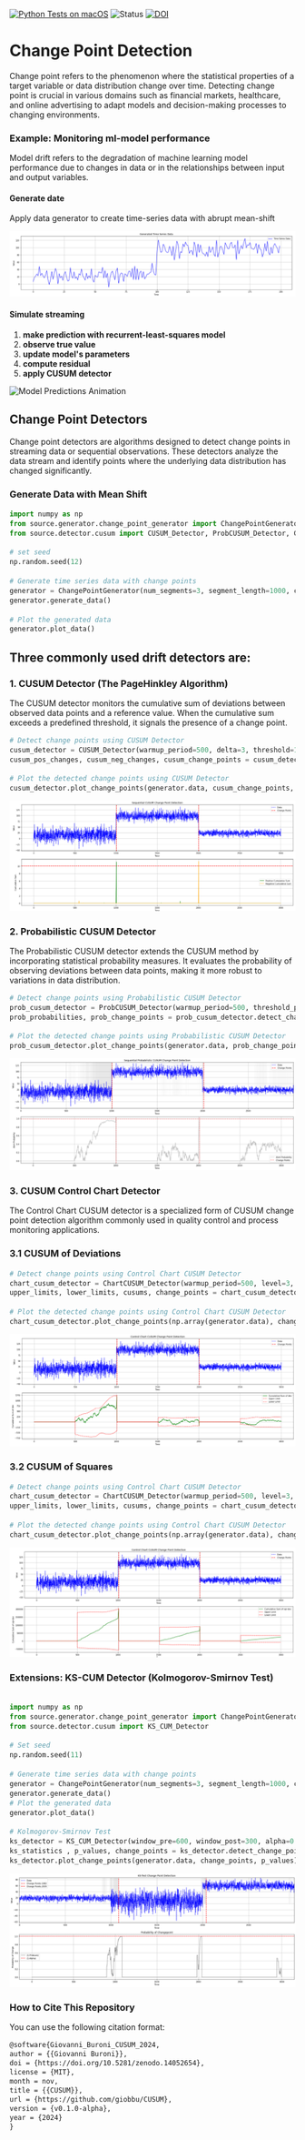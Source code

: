 [![Python Tests on macOS](https://github.com/giobbu/CUSUM/actions/workflows/python-tests.yml/badge.svg)](https://github.com/giobbu/CUSUM/actions/workflows/python-tests.yml)
![Status](https://img.shields.io/badge/status-development-orange)
[![DOI](https://zenodo.org/badge/DOI/10.5281/zenodo.14052654.svg)](https://doi.org/10.5281/zenodo.14052654)

# **Change Point Detection**

Change point refers to the phenomenon where the statistical properties of a target variable or data distribution change over time. Detecting change point is crucial in various domains such as financial markets, healthcare, and online advertising to adapt models and decision-making processes to changing environments.

### Example: Monitoring ml-model performance
Model drift refers to the degradation of machine learning model performance due to changes in data or in the relationships between input and output variables.

#### Generate date
Apply data generator to create time-series data with abrupt mean-shift

![Image Alt Text](img/monitoring.png)

#### Simulate streaming
1. **make prediction with recurrent-least-squares model**
2. **observe true value**
3. **update model's parameters**
4. **compute residual**
5. **apply CUSUM detector**

![Model Predictions Animation](img/monitoring.gif?raw=true)

## **Change Point Detectors**

Change point detectors are algorithms designed to detect change points in streaming data or sequential observations. These detectors analyze the data stream and identify points where the underlying data distribution has changed significantly.

### **Generate Data with Mean Shift**
```python 
import numpy as np
from source.generator.change_point_generator import ChangePointGenerator
from source.detector.cusum import CUSUM_Detector, ProbCUSUM_Detector, ChartCUSUM_Detector

# set seed
np.random.seed(12)

# Generate time series data with change points
generator = ChangePointGenerator(num_segments=3, segment_length=1000, change_point_type='sudden_shift')
generator.generate_data()

# Plot the generated data
generator.plot_data()
```

## **Three commonly used drift detectors are:**

### **1. CUSUM Detector (The PageHinkley Algorithm)**

The CUSUM detector monitors the cumulative sum of deviations between observed data points and a reference value. When the cumulative sum exceeds a predefined threshold, it signals the presence of a change point.

```python 
# Detect change points using CUSUM Detector
cusum_detector = CUSUM_Detector(warmup_period=500, delta=3, threshold=10)
cusum_pos_changes, cusum_neg_changes, cusum_change_points = cusum_detector.detect_change_points(np.array(generator.data))

# Plot the detected change points using CUSUM Detector
cusum_detector.plot_change_points(generator.data, cusum_change_points, cusum_pos_changes, cusum_neg_changes)
```

![Image Alt Text](img/cusum.png)

### **2. Probabilistic CUSUM Detector**

The Probabilistic CUSUM detector extends the CUSUM method by incorporating statistical probability measures. It evaluates the probability of observing deviations between data points, making it more robust to variations in data distribution.

```python 
# Detect change points using Probabilistic CUSUM Detector
prob_cusum_detector = ProbCUSUM_Detector(warmup_period=500, threshold_probability=0.01)
prob_probabilities, prob_change_points = prob_cusum_detector.detect_change_points(np.array(generator.data))

# Plot the detected change points using Probabilistic CUSUM Detector
prob_cusum_detector.plot_change_points(generator.data, prob_change_points, prob_probabilities)
```

![Image Alt Text](img/probcusum.png)


### **3. CUSUM Control Chart Detector**

The Control Chart CUSUM detector is a specialized form of CUSUM change point detection algorithm commonly used in quality control and process monitoring applications.

### **3.1 CUSUM of Deviations**

```python 
# Detect change points using Control Chart CUSUM Detector
chart_cusum_detector = ChartCUSUM_Detector(warmup_period=500, level=3, deviation_type='dev')
upper_limits, lower_limits, cusums, change_points = chart_cusum_detector.detect_change_points(np.array(generator.data))

# Plot the detected change points using Control Chart CUSUM Detector
chart_cusum_detector.plot_change_points(np.array(generator.data), change_points, cusums, upper_limits, lower_limits)
```

![Image Alt Text](img/chartcusum_dev.png)

### **3.2 CUSUM of Squares**

```python 
# Detect change points using Control Chart CUSUM Detector
chart_cusum_detector = ChartCUSUM_Detector(warmup_period=500, level=3, deviation_type='sqr-dev')
upper_limits, lower_limits, cusums, change_points = chart_cusum_detector.detect_change_points(np.array(generator.data))

# Plot the detected change points using Control Chart CUSUM Detector
chart_cusum_detector.plot_change_points(np.array(generator.data), change_points, cusums, upper_limits, lower_limits)
```

![Image Alt Text](img/chartcusum_sqr.png)


### **Extensions: KS-CUM Detector (Kolmogorov-Smirnov Test)**

```python 

import numpy as np
from source.generator.change_point_generator import ChangePointGenerator
from source.detector.cusum import KS_CUM_Detector

# Set seed
np.random.seed(11)

# Generate time series data with change points
generator = ChangePointGenerator(num_segments=3, segment_length=1000, change_point_type='sudden_shift')
generator.generate_data()
# Plot the generated data
generator.plot_data()

# Kolmogorov-Smirnov Test
ks_detector = KS_CUM_Detector(window_pre=600, window_post=300, alpha=0.001)
ks_statistics , p_values, change_points = ks_detector.detect_change_points(np.array(generator.data))
ks_detector.plot_change_points(generator.data, change_points, p_values)
```

![Image Alt Text](img/kscum.png)

### How to Cite This Repository

You can use the following citation format:

```
@software{Giovanni_Buroni_CUSUM_2024,
author = {{Giovanni Buroni}},
doi = {https://doi.org/10.5281/zenodo.14052654},
license = {MIT},
month = nov,
title = {{CUSUM}},
url = {https://github.com/giobbu/CUSUM},
version = {v0.1.0-alpha},
year = {2024}
}
```
 
